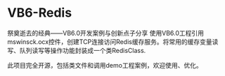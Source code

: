 # VB6-Redis
祭奠逝去的经典——VB6.0开发案例与创新点子分享
使用VB6.0工程引用mswinsck.ocx控件，创建TCP连接访问Redis缓存服务。将常用的缓存变量读写、队列读写等操作功能封装成一个类RedisClass.

此项目完全开源，包括类文件和调用demo工程案例，欢迎使用、优化。

